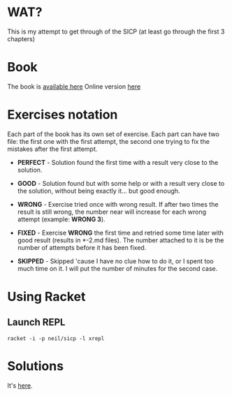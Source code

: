 # WAT?

This is my attempt to get through of the SICP (at least go through the first 3 chapters)

# Book

The book is [available here](https://github.com/sarabander/sicp)
Online version [here](https://sarabander.github.io/sicp/html/index.xhtml)

# Exercises notation

Each part of the book has its own set of exercise. Each part can have two file: the first one with the first attempt, the second one trying to fix the mistakes after the first attempt.

* **PERFECT** - Solution found the first time with a result very close to the solution.
* **GOOD** - Solution found but with some help or with a result very close to the solution, without being exactly it... but good enough.
* **WRONG** - Exercise tried once with wrong result. If after two times the result is still wrong, the number near will increase for each wrong attempt (example: **WRONG 3**).
* **FIXED** - Exercise **WRONG** the first time and retried some time later with good result (results in \*-2.md files). The number attached to it is  be the number of attempts before it has been fixed.

* **SKIPPED** - Skipped 'cause I have no clue how to do it, or I spent too much time on it. I will put the number of minutes for the second case.

# Using Racket

## Launch REPL

`racket -i -p neil/sicp -l xrepl`

# Solutions

It's [here](http://community.schemewiki.org/?SICP-Solutions).
